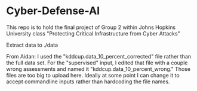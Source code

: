 # Cyber-Defense-AI
This repo is to hold the final project of Group 2 within Johns Hopkins University class "Protecting Critical Infrastructure from Cyber Attacks"

Extract data to ./data

From Aidan:
I used the "kddcup.data_10_percent_corrected" file rather than the full data set. For the "supervised" input, I edited that file with a couple wrong assessments and named it "kddcup.data_10_percent_wrong." Those files are too big to upload here.
Ideally at some point I can change it to accept commandline inputs rather than hardcoding the file names.
